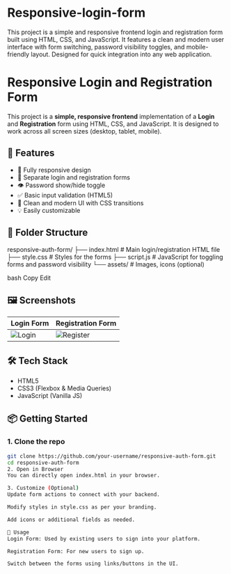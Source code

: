 # Responsive-login-form
This project is a simple and responsive frontend login and registration form built using HTML, CSS, and JavaScript. It features a clean and modern user interface with form switching, password visibility toggles, and mobile-friendly layout. Designed for quick integration into any web application.
# Responsive Login and Registration Form

This project is a **simple, responsive frontend** implementation of a **Login** and **Registration** form using HTML, CSS, and JavaScript. It is designed to work across all screen sizes (desktop, tablet, mobile).

## 🚀 Features

- 📱 Fully responsive design
- 🧾 Separate login and registration forms
- 👁️ Password show/hide toggle
- ✅ Basic input validation (HTML5)
- 🎨 Clean and modern UI with CSS transitions
- 💡 Easily customizable

## 📁 Folder Structure

responsive-auth-form/
├── index.html # Main login/registration HTML file
├── style.css # Styles for the forms
├── script.js # JavaScript for toggling forms and password visibility
└── assets/ # Images, icons (optional)

bash
Copy
Edit

## 🖼️ Screenshots

| Login Form | Registration Form |
|------------|--------------------|
| ![Login](./screenshots/login.png) | ![Register](./screenshots/register.png) |

## 🛠️ Tech Stack

- HTML5
- CSS3 (Flexbox & Media Queries)
- JavaScript (Vanilla JS)

## 📦 Getting Started

### 1. Clone the repo
```bash
git clone https://github.com/your-username/responsive-auth-form.git
cd responsive-auth-form
2. Open in Browser
You can directly open index.html in your browser.

3. Customize (Optional)
Update form actions to connect with your backend.

Modify styles in style.css as per your branding.

Add icons or additional fields as needed.

📌 Usage
Login Form: Used by existing users to sign into your platform.

Registration Form: For new users to sign up.

Switch between the forms using links/buttons in the UI.
